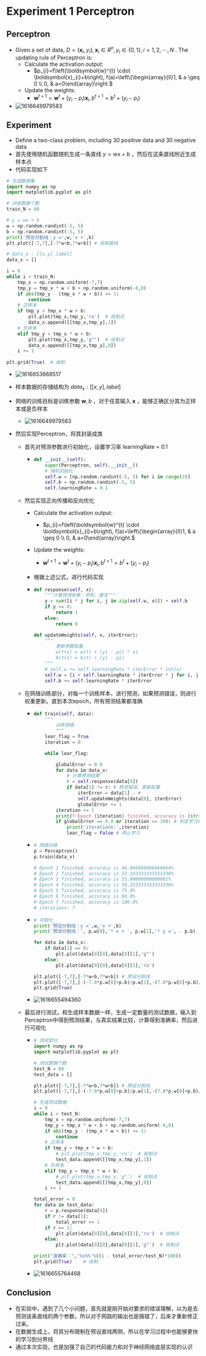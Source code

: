 # Experiment 1 Perceptron

## Perceptron

+ Given a set of data,  $D=\left\{\boldsymbol{x}_{i}, y_{i}\right\}, \boldsymbol{x}_{i} \in R^{n}, y_{i} \in\{0,1\}, i=1,2, \cdots, N$ . The updating rule of Perceptron is:
  + Calculate the activation output:
    + $p_{i}=f\left(\boldsymbol{w}^{t} \cdot \boldsymbol{x}_{i}+b\right), f(a)=\left\{\begin{array}{ll}1, & a \geq 0 \\ 0, & a<0\end{array}\right.$
  + Update the weights:
    + $\boldsymbol{w}^{t+1}=\boldsymbol{w}^{t}+\left(y_{i}-p_{i}\right) \boldsymbol{x}_{i}, b^{t+1}=b^{t}+\left(y_{i}-p_{i}\right)$
+ ![1616649979583](exp1-Perceptron\1616649979583.png)

## Experiment 

+ Define a two-class problem, including 30 positive data and 30 negative data 
+ 首先使用随机函数随机生成一条直线 $y = wx + b$ ，然后在这条直线附近生成样本点
+ 代码实现如下

```python
# 生成数据集
import numpy as np
import matplotlib.pyplot as plt

# 训练数据个数
train_N = 60

# y = wx + b
w = np.random.randint(-5, 5)
b = np.random.randint(-5, 5)
print('预设分割线：y =',w,'x +',b)
plt.plot([-7,7],[-7*w+b,7*w+b]) # 绘制直线

# data_x : [[x,y],label]
data_x = []

i = 0
while i < train_N:
    tmp_x = np.random.uniform(-7,7)
    tmp_y = tmp_x * w + b + np.random.uniform(-8,8)
    if abs(tmp_y - (tmp_x * w + b)) <= 1:
        continue
    # 正样本
    if tmp_y > tmp_x * w + b:
        plt.plot(tmp_x,tmp_y,'ro')	# 绘制点
        data_x.append([[tmp_x,tmp_y],1])
    # 负样本
    elif tmp_y < tmp_x * w + b:
        plt.plot(tmp_x,tmp_y,'g^')	# 绘制点
        data_x.append([[tmp_x,tmp_y],0])
    i += 1
    
plt.grid(True)	# 绘制
```

+ ![1616653668517](exp1-Perceptron\1616653668517.png)

+ 样本数据的存储结构为 $data_x : [[x,y],label]$ 

+ 网络的训练目标是训练参数 $\boldsymbol{w},b$ ，对于任意输入 $\boldsymbol{x}$ ，能够正确区分其为正样本或是负样本

  + ![1616649979583](exp1-Perceptron\1616649979583.png)

+ 然后实现Perceptron，将其封装成类

  + 首先对预测参数进行初始化，设置学习率 learningRate = 0.1 

    + ```python
      def __init__(self):
          super(Perceptron, self).__init__()
          # 随机初始化
          self.w = [np.random.randint(-5, 5) for i in range(2)]
          self.b = np.random.randint(-5, 5)
          self.learningRate = 0.1
      ```

  + 然后实现正向传播和反向优化

    + Calculate the activation output:

      + $p_{i}=f\left(\boldsymbol{w}^{t} \cdot \boldsymbol{x}_{i}+b\right), f(a)=\left\{\begin{array}{ll}1, & a \geq 0 \\ 0, & a<0\end{array}\right.$ 

    + Update the weights:

      + $\boldsymbol{w}^{t+1}=\boldsymbol{w}^{t}+\left(y_{i}-p_{i}\right) \boldsymbol{x}_{i}, b^{t+1}=b^{t}+\left(y_{i}-p_{i}\right)$

    + 根据上述公式，进行代码实现

    + ```python
      def response(self, x):
          """计算预测结果：求和，激活"""
          y = sum([i * j for i, j in zip(self.w, x)]) + self.b
          if y >= 0:
              return 1
          else:
              return 0
      
      def updateWeights(self, x, iterError):
          """
              更新参数权重
              w(t+1) = w(t) + (yi - pi) * xi
              b(t+1) = b(t) + (yi - pi)
          """
          # self.w += self.learningRate * iterError * int(x)
          self.w = [i + self.learningRate * iterError * j for i, j in zip(self.w, x)]
          self.b += self.learningRate * iterError
      ```

  + 在网络训练部分，对每一个训练样本，进行预测，如果预测错误，则进行权重更新。直到本次epoch，所有预测结果都准确

    + ```python
      def train(self, data):
          """
              训练网络
              """
          lear_flag = True
          iteration = 0
      
          while lear_flag:
      
              globalError = 0.0
              for data in data_x:
                  # 计算预测结果
                  r = self.response(data[0])
                  if data[1] != r: # 预测错误，更新权重
                      iterError = data[1] - r
                      self.updateWeights(data[0], iterError)
                      globalError += 1
              iteration += 1
              print(f'Epoch {iteration} finished, accuracy is {str((train_N - globalError) / train_N * 100)}%')
              if globalError == 0.0 or iteration >= 100: # 判定学习结束条件
                  print('iterations:',iteration)
                  lear_flag = False # 停止学习
      ```

    + ```python
      # 网络训练
      p = Perceptron()
      p.train(data_x)
      
      # Epoch 1 finished, accuracy is 46.666666666666664%
      # Epoch 2 finished, accuracy is 53.333333333333336%
      # Epoch 3 finished, accuracy is 55.00000000000001%
      # Epoch 4 finished, accuracy is 58.333333333333336%
      # Epoch 5 finished, accuracy is 75.0%
      # Epoch 6 finished, accuracy is 80.0%
      # Epoch 7 finished, accuracy is 100.0%
      # iterations: 7
      ```

    + ```python
      # 可视化
      print('预设分割线：y =',w,'x +',b)
      print('预测分割线：', p.w[0],'* x + ', p.w[1],'* y =', - p.b)
      
      for data in data_x:
          if data[1] == 0:
              plt.plot(data[0][0],data[0][1],'g^')
          else:
              plt.plot(data[0][0],data[0][1],'ro')
      
      plt.plot([-7,7],[-7*w+b,7*w+b]) # 预设分割线
      plt.plot([-7,7],[-(-7.0*p.w[0]+p.b)/p.w[1],-(7.0*p.w[0]+p.b)/p.w[1]]) # 预测分割线
      plt.grid(True)
      ```

    + ![1616655494360](exp1-Perceptron\1616655494360.png)

  + 最后进行测试，和生成样本数据一样，生成一定数量的测试数据，输入到Perceptron中得到预测结果，与真实结果比较，计算得到准确率，然后进行可视化

    + ```python
      # 测试部分
      import numpy as np
      import matplotlib.pyplot as plt
      
      # 测试数据个数
      test_N = 60
      test_data = []
      
      plt.plot([-7,7],[-7*w+b,7*w+b]) # 预设分割线
      plt.plot([-7,7],[-(-7.0*p.w[0]+p.b)/p.w[1],-(7.0*p.w[0]+p.b)/p.w[1]]) # 预测分割线
      
      # 生成测试数据
      i = 0
      while i < test_N:
          tmp_x = np.random.uniform(-7,7)
          tmp_y = tmp_x * w + b + np.random.uniform(-8,8)
          if abs(tmp_y - (tmp_x * w + b)) <= 1:
              continue
          # 正样本
          if tmp_y > tmp_x * w + b:
              # plt.plot(tmp_x,tmp_y,'ro')	# 绘制点
              test_data.append([[tmp_x,tmp_y],1])
          # 负样本
          elif tmp_y < tmp_x * w + b:
              # plt.plot(tmp_x,tmp_y,'g^')	# 绘制点
              test_data.append([[tmp_x,tmp_y],0])
          i += 1
      
      total_error = 0
      for data in test_data:
          r = p.response(data[0])
          if r != data[1]:
              total_error += 1
          if r == 1:
              plt.plot(data[0][0],data[0][1],'ro')	# 绘制点
          else:
              plt.plot(data[0][0],data[0][1],'g^')	# 绘制点
      
      print("准确率：",'%s%%'%((1 - total_error/test_N)*100))
      plt.grid(True)	# 绘制
      ```

    + ![1616655764468](exp1-Perceptron\1616655764468.png)

## Conclusion

+ 在实验中，遇到了几个小问题，首先就是刚开始对要求的错误理解，以为是去预测该条直线的两个参数，所以对于网路的输出也是搞错了，后来才重新修正过来。
+ 在数据生成上，将其分布限制在预设直线两侧，所以在学习过程中也能够更快的学习到分界线
+ 通过本次实验，也是加强了自己的代码能力和对于神经网络底层实现的认识